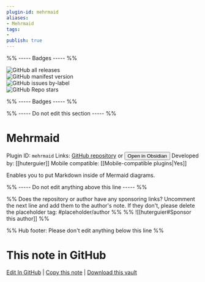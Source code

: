 ```yaml
---
plugin-id: mehrmaid
aliases:
- Mehrmaid
tags: 
- 
publish: true
---
```


%% ----- Badges ----- %%

![GitHub all releases](https://img.shields.io/github/downloads/huterguier/obsidian-mehrmaid/total?color=573E7A&logo=github&style=for-the-badge)   
![GitHub manifest version](https://img.shields.io/github/manifest-json/v/huterguier/obsidian-mehrmaid?color=573E7A&logo=github&style=for-the-badge)   
![GitHub issues by-label](https://img.shields.io/github/issues/huterguier/obsidian-mehrmaid/help%20wanted?color=573E7A&logo=github&style=for-the-badge)   
![GitHub Repo stars](https://img.shields.io/github/stars/huterguier/obsidian-mehrmaid?color=573E7A&logo=github&style=for-the-badge)

%% ----- Badges ----- %%

%% ----- Do not edit this section ----- %%

# Mehrmaid

Plugin ID: `mehrmaid`
Links: [GitHub repository](https://github.com/huterguier/obsidian-mehrmaid) or [<button id=HH>Open in Obsidian</button>](obsidian://show-plugin?id=mehrmaid)
Developed by: [[huterguier]]
Mobile compatible: [[Mobile-compatible plugins|Yes]]

Enables you to put Markdown inside of Mermaid diagrams.

%% ----- Do not edit anything above this line ----- %% 

%% Does the repository or author have any sponsoring links? Uncomment the next line and add them to the author's note. If they don't, please delete the placeholder tag: #placeholder/author %%
%% ![[huterguier#Sponsor this author]] %%

%% Hub footer: Please don't edit anything below this line %%

# This note in GitHub

<span class="git-footer">[Edit In GitHub](https://github.dev/obsidian-community/obsidian-hub/blob/main/02%20-%20Community%20Expansions/02.05%20All%20Community%20Expansions/Plugins/mehrmaid.md "git-hub-edit-note") | [Copy this note](https://raw.githubusercontent.com/obsidian-community/obsidian-hub/main/02%20-%20Community%20Expansions/02.05%20All%20Community%20Expansions/Plugins/mehrmaid.md "git-hub-copy-note") | [Download this vault](https://github.com/obsidian-community/obsidian-hub/archive/refs/heads/main.zip "git-hub-download-vault") </span>
